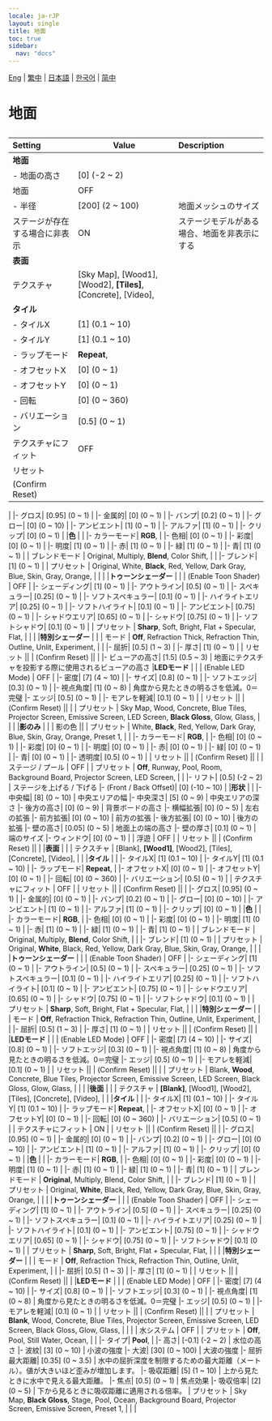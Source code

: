 ```yaml
---
locale: ja-rJP
layout: single
title: 地面
toc: true
sidebar:
  nav: "docs"
---
```

[Eng](/dancexr/menu/2025.4/scene/ground) | [繁中](/tw/dancexr/menu/2025.4/scene/ground) | [日本語](/jp/dancexr/menu/2025.4/scene/ground) | [한국어](/kr/dancexr/menu/2025.4/scene/ground) | [简中](/zh/dancexr/menu/2025.4/scene/ground)

# 地面

## 

| Setting | Value | Description |
| :--- | --- | :--- |
|**地面** | | 
|- 地面の高さ| [0] (-2 ~ 2) | 
| 地面 | OFF | 
|- 半径| [200] (2 ~ 100) | 地面メッシュのサイズ
| ステージが存在する場合に非表示 | ON | ステージモデルがある場合、地面を非表示にする
|**表面** | | 
| テクスチャ |  [Sky Map],  [Wood1],  [Wood2],  **[Tiles]**,  [Concrete],  [Video],  |  |
|**タイル** | | 
|- タイルX| [1] (0.1 ~ 10) | 
|- タイルY| [1] (0.1 ~ 10) | 
|- ラップモード|  **Repeat**,  | 
|- オフセットX| [0] (0 ~ 1) | 
|- オフセットY| [0] (0 ~ 1) | 
|- 回転| [0] (0 ~ 360) | 
|- バリエーション| [0.5] (0 ~ 1) | 
| テクスチャにフィット | OFF | 
| リセット || 
| (Confirm Reset) || 
|
|- グロス| [0.95] (0 ~ 1) | 
|- 金属的| [0] (0 ~ 1) | 
|- バンプ| [0.2] (0 ~ 1) | 
|- グロー| [0] (0 ~ 10) | 
|- アンビエント| [1] (0 ~ 1) | 
|- アルファ| [1] (0 ~ 1) | 
|- クリップ| [0] (0 ~ 1) | 
|**色** | | 
|- カラーモード|  **RGB**,  | 
|- 色相| [0] (0 ~ 1) | 
|- 彩度| [0] (0 ~ 1) | 
|- 明度| [1] (0 ~ 1) | 
|- 赤| [1] (0 ~ 1) | 
|- 緑| [1] (0 ~ 1) | 
|- 青| [1] (0 ~ 1) | 
| ブレンドモード |  Original,  Multiply,  **Blend**,  Color Shift,  |  |
|- ブレンド| [1] (0 ~ 1) | 
| プリセット |  Original,  White,  **Black**,  Red,  Yellow,  Dark Gray,  Blue,  Skin,  Gray,  Orange,  |  |
|
|**トゥーンシェーダー** | | 
| (Enable Toon Shader) | OFF | 
|- シェーディング| [1] (0 ~ 1) | 
|- アウトライン| [0.5] (0 ~ 1) | 
|- スペキュラー| [0.25] (0 ~ 1) | 
|- ソフトスペキュラー| [0.1] (0 ~ 1) | 
|- ハイライトエリア| [0.25] (0 ~ 1) | 
|- ソフトハイライト| [0.1] (0 ~ 1) | 
|- アンビエント| [0.75] (0 ~ 1) | 
|- シャドウエリア| [0.65] (0 ~ 1) | 
|- シャドウ| [0.75] (0 ~ 1) | 
|- ソフトシャドウ| [0.1] (0 ~ 1) | 
| プリセット |  **Sharp**,  Soft,  Bright,  Flat + Specular,  Flat,  |  |
|
|**特別シェーダー** | | 
| モード |  **Off**,  Refraction Thick,  Refraction Thin,  Outline,  Unlit,  Experiment,  |  |
|- 屈折| [0.5] (1 ~ 3) | 
|- 厚さ| [1] (0 ~ 1) | 
| リセット || 
| (Confirm Reset) || 
|
|- ビューアの高さ| [1.5] (0.5 ~ 3) | 地面にテクスチャを投影する際に使用されるビューアの高さ
|**LEDモード** | | 
| (Enable LED Mode) | OFF | 
|- 密度| [7] (4 ~ 10) | 
|- サイズ| [0.8] (0 ~ 1) | 
|- ソフトエッジ| [0.3] (0 ~ 1) | 
|- 視点角度| [1] (0 ~ 8) | 角度から見たときの明るさを低減。0＝完璧
|- エッジ| [0.5] (0 ~ 1) | 
|- モアレを軽減| [0.1] (0 ~ 1) | 
| リセット || 
| (Confirm Reset) || 
|
| プリセット |  Sky Map,  Wood,  Concrete,  Blue Tiles,  Projector Screen,  Emissive Screen,  LED Screen,  **Black Gloss**,  Glow,  Glass,  |  |
|
|**影のみ** | | 
| 影の色 || 
| プリセット |  White,  **Black**,  Red,  Yellow,  Dark Gray,  Blue,  Skin,  Gray,  Orange,  Preset 1,  |  |
|- カラーモード|  **RGB**,  | 
|- 色相| [0] (0 ~ 1) | 
|- 彩度| [0] (0 ~ 1) | 
|- 明度| [0] (0 ~ 1) | 
|- 赤| [0] (0 ~ 1) | 
|- 緑| [0] (0 ~ 1) | 
|- 青| [0] (0 ~ 1) | 
|- 透明度| [0.5] (0 ~ 1) | 
| リセット || 
| (Confirm Reset) || 
|
| ステージ / プール | OFF | 
| プリセット |  **Off**,  Runway,  Pool,  Room,  Background Board,  Projector Screen,  LED Screen,  |  |
|- リフト| [0.5] (-2 ~ 2) | ステージを上げる / 下げる
|- (Front / Back Offset)| [0] (-10 ~ 10) | 
|**形状** | | 
|- 中央幅| [8] (0 ~ 10) | 中央エリアの幅
|- 中央深さ| [5] (0 ~ 9) | 中央エリアの深さ
|- 後方の高さ| [0] (0 ~ 9) | 背景ボードの高さ
|- 横幅拡張| [0] (0 ~ 5) | 左右の拡張
|- 前方拡張| [0] (0 ~ 10) | 前方の拡張
|- 後方拡張| [0] (0 ~ 10) | 後方の拡張
|- 壁の高さ| [0.05] (0 ~ 5) | 地面上の端の高さ
|- 壁の厚さ| [0.1] (0 ~ 1) | 端のサイズ
|- ウィンドウ| [0] (0 ~ 1) | 
| 浮遊 | OFF | 
| リセット || 
| (Confirm Reset) || 
|
|**表面** | | 
| テクスチャ |  [Blank],  **[Wood1]**,  [Wood2],  [Tiles],  [Concrete],  [Video],  |  |
|**タイル** | | 
|- タイルX| [1] (0.1 ~ 10) | 
|- タイルY| [1] (0.1 ~ 10) | 
|- ラップモード|  **Repeat**,  | 
|- オフセットX| [0] (0 ~ 1) | 
|- オフセットY| [0] (0 ~ 1) | 
|- 回転| [0] (0 ~ 360) | 
|- バリエーション| [0.5] (0 ~ 1) | 
| テクスチャにフィット | OFF | 
| リセット || 
| (Confirm Reset) || 
|
|- グロス| [0.95] (0 ~ 1) | 
|- 金属的| [0] (0 ~ 1) | 
|- バンプ| [0.2] (0 ~ 1) | 
|- グロー| [0] (0 ~ 10) | 
|- アンビエント| [1] (0 ~ 1) | 
|- アルファ| [1] (0 ~ 1) | 
|- クリップ| [0] (0 ~ 1) | 
|**色** | | 
|- カラーモード|  **RGB**,  | 
|- 色相| [0] (0 ~ 1) | 
|- 彩度| [0] (0 ~ 1) | 
|- 明度| [1] (0 ~ 1) | 
|- 赤| [1] (0 ~ 1) | 
|- 緑| [1] (0 ~ 1) | 
|- 青| [1] (0 ~ 1) | 
| ブレンドモード |  Original,  Multiply,  **Blend**,  Color Shift,  |  |
|- ブレンド| [1] (0 ~ 1) | 
| プリセット |  Original,  **White**,  Black,  Red,  Yellow,  Dark Gray,  Blue,  Skin,  Gray,  Orange,  |  |
|
|**トゥーンシェーダー** | | 
| (Enable Toon Shader) | OFF | 
|- シェーディング| [1] (0 ~ 1) | 
|- アウトライン| [0.5] (0 ~ 1) | 
|- スペキュラー| [0.25] (0 ~ 1) | 
|- ソフトスペキュラー| [0.1] (0 ~ 1) | 
|- ハイライトエリア| [0.25] (0 ~ 1) | 
|- ソフトハイライト| [0.1] (0 ~ 1) | 
|- アンビエント| [0.75] (0 ~ 1) | 
|- シャドウエリア| [0.65] (0 ~ 1) | 
|- シャドウ| [0.75] (0 ~ 1) | 
|- ソフトシャドウ| [0.1] (0 ~ 1) | 
| プリセット |  **Sharp**,  Soft,  Bright,  Flat + Specular,  Flat,  |  |
|
|**特別シェーダー** | | 
| モード |  **Off**,  Refraction Thick,  Refraction Thin,  Outline,  Unlit,  Experiment,  |  |
|- 屈折| [0.5] (1 ~ 3) | 
|- 厚さ| [1] (0 ~ 1) | 
| リセット || 
| (Confirm Reset) || 
|
|**LEDモード** | | 
| (Enable LED Mode) | OFF | 
|- 密度| [7] (4 ~ 10) | 
|- サイズ| [0.8] (0 ~ 1) | 
|- ソフトエッジ| [0.3] (0 ~ 1) | 
|- 視点角度| [1] (0 ~ 8) | 角度から見たときの明るさを低減。0＝完璧
|- エッジ| [0.5] (0 ~ 1) | 
|- モアレを軽減| [0.1] (0 ~ 1) | 
| リセット || 
| (Confirm Reset) || 
|
| プリセット |  Blank,  **Wood**,  Concrete,  Blue Tiles,  Projector Screen,  Emissive Screen,  LED Screen,  Black Gloss,  Glow,  Glass,  |  |
|
|**後面** | | 
| テクスチャ |  **[Blank]**,  [Wood1],  [Wood2],  [Tiles],  [Concrete],  [Video],  |  |
|**タイル** | | 
|- タイルX| [1] (0.1 ~ 10) | 
|- タイルY| [1] (0.1 ~ 10) | 
|- ラップモード|  **Repeat**,  | 
|- オフセットX| [0] (0 ~ 1) | 
|- オフセットY| [0] (0 ~ 1) | 
|- 回転| [0] (0 ~ 360) | 
|- バリエーション| [0.5] (0 ~ 1) | 
| テクスチャにフィット | ON | 
| リセット || 
| (Confirm Reset) || 
|
|- グロス| [0.95] (0 ~ 1) | 
|- 金属的| [0] (0 ~ 1) | 
|- バンプ| [0.2] (0 ~ 1) | 
|- グロー| [0] (0 ~ 10) | 
|- アンビエント| [1] (0 ~ 1) | 
|- アルファ| [1] (0 ~ 1) | 
|- クリップ| [0] (0 ~ 1) | 
|**色** | | 
|- カラーモード|  **RGB**,  | 
|- 色相| [0] (0 ~ 1) | 
|- 彩度| [0] (0 ~ 1) | 
|- 明度| [1] (0 ~ 1) | 
|- 赤| [1] (0 ~ 1) | 
|- 緑| [1] (0 ~ 1) | 
|- 青| [1] (0 ~ 1) | 
| ブレンドモード |  **Original**,  Multiply,  Blend,  Color Shift,  |  |
|- ブレンド| [1] (0 ~ 1) | 
| プリセット |  Original,  **White**,  Black,  Red,  Yellow,  Dark Gray,  Blue,  Skin,  Gray,  Orange,  |  |
|
|**トゥーンシェーダー** | | 
| (Enable Toon Shader) | OFF | 
|- シェーディング| [1] (0 ~ 1) | 
|- アウトライン| [0.5] (0 ~ 1) | 
|- スペキュラー| [0.25] (0 ~ 1) | 
|- ソフトスペキュラー| [0.1] (0 ~ 1) | 
|- ハイライトエリア| [0.25] (0 ~ 1) | 
|- ソフトハイライト| [0.1] (0 ~ 1) | 
|- アンビエント| [0.75] (0 ~ 1) | 
|- シャドウエリア| [0.65] (0 ~ 1) | 
|- シャドウ| [0.75] (0 ~ 1) | 
|- ソフトシャドウ| [0.1] (0 ~ 1) | 
| プリセット |  **Sharp**,  Soft,  Bright,  Flat + Specular,  Flat,  |  |
|
|**特別シェーダー** | | 
| モード |  **Off**,  Refraction Thick,  Refraction Thin,  Outline,  Unlit,  Experiment,  |  |
|- 屈折| [0.5] (1 ~ 3) | 
|- 厚さ| [1] (0 ~ 1) | 
| リセット || 
| (Confirm Reset) || 
|
|**LEDモード** | | 
| (Enable LED Mode) | OFF | 
|- 密度| [7] (4 ~ 10) | 
|- サイズ| [0.8] (0 ~ 1) | 
|- ソフトエッジ| [0.3] (0 ~ 1) | 
|- 視点角度| [1] (0 ~ 8) | 角度から見たときの明るさを低減。0＝完璧
|- エッジ| [0.5] (0 ~ 1) | 
|- モアレを軽減| [0.1] (0 ~ 1) | 
| リセット || 
| (Confirm Reset) || 
|
| プリセット |  **Blank**,  Wood,  Concrete,  Blue Tiles,  Projector Screen,  Emissive Screen,  LED Screen,  Black Gloss,  Glow,  Glass,  |  |
|
| 水システム | OFF | 
| プリセット |  **Off**,  Pool,  Still Water,  Ocean,  |  |
|- タイプ|  **Pool**,  | 
|- 高さ| [-0.1] (-2 ~ 2) | 水位の高さ
|- 波紋| [3] (0 ~ 10) | 小波の強度
|- 大波| [30] (0 ~ 100) | 大波の強度
|- 屈折最大距離| [0.35] (0 ~ 3.5) | 水中の屈折深度を制限するための最大距離（メートル）。値が大きいほど歪みが増加します。
|- 吸収距離| [5] (1 ~ 10) | 上から見たときに水中で見える最大距離。
|- 焦点| [0.5] (0 ~ 1) | 焦点効果
|- 吸収倍率| [2] (0 ~ 5) | 下から見るときに吸収距離に適用される倍率。
| プリセット |  Sky Map,  **Black Gloss**,  Stage,  Pool,  Ocean,  Background Board,  Projector Screen,  Emissive Screen,  Preset 1,  |  |
|
